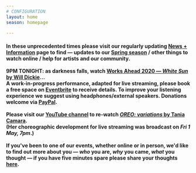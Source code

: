 ```yaml
---
# CONFIGURATION
layout: home
season: homepage

---
```

#### In these unprecedented times please visit our regularly updating [News + Information](/coronavirus) page to find — updates to our [Spring season](/current/2020-springsummer/) / other things to watch online / help for artists and our community.<br><br>9PM TONIGHT: as darkness falls, watch [Works Ahead 2020 — *White Sun* by Will Dickie](/current/2020-worksahead)…<br>A work-in-progress performance, adapted for live streaming, please book a free space on <a href="http://eventbrite.com/e/105420686110" target="_blank">Eventbrite</a> to receive details. To improve your listening experience we suggest using headphones/external speakers. Donations welcome via <a href="http://www.paypal.me/warnmcr" target="_blank">PayPal</a>.<br><br>Please visit our <a href="http://youtube.com/watch?v=m7dDCgaffoI&t=3600s" target="_blank">YouTube channel</a> to re-watch [*OREO: variations* by Tania Camara](/current/2020-springsummer/camara).<br>(Her choreographic development for live streaming was broadcast on *Fri 1 May, 7pm*.)<br><br>If you've been to one of our events, whether online or in person, we'd like to find out more about you — *who* you are, *why* you came, *what* you thought — if you have five minutes spare please share your thoughts <a href="http://forms.gle/T14EiJZdJTU4xuYb8" target="_blank">here</a>.
